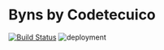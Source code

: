 # Byns by Codetecuico

[![Build Status](https://byns.visualstudio.com/Byns/_apis/build/status/Byns%20Build?branchName=master)](https://byns.visualstudio.com/Byns/_build/latest?definitionId=2?branchName=master)
![deployment](https://byns.vsrm.visualstudio.com/_apis/public/Release/badge/2cff09a0-f44b-4640-90b7-2d6c2d4a99ee/1/1)
